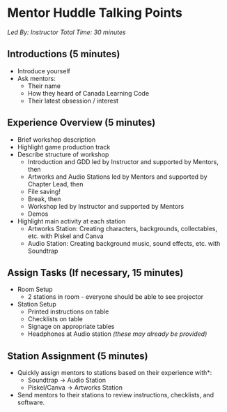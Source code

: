 # Mentor Huddle Talking Points

*Led By: Instructor*
*Total Time: 30 minutes*

## Introductions (5 minutes)
* Introduce yourself
* Ask mentors:
  * Their name
  * How they heard of Canada Learning Code
  * Their latest obsession / interest

## Experience Overview (5 minutes)
* Brief workshop description
* Highlight game production track
* Describe structure of workshop
  * Introduction and GDD led by Instructor and supported by Mentors, then
  * Artworks and Audio Stations led by Mentors and supported by Chapter Lead, then
  * File saving!
  * Break, then
  * Workshop led by Instructor and supported by Mentors
  * Demos
* Highlight main activity at each station
  * Artworks Station: Creating characters, backgrounds, collectables, etc. with Piskel and Canva
  * Audio Station: Creating background music, sound effects, etc. with Soundtrap

## Assign Tasks (If necessary, 15 minutes)
* Room Setup
  * 2 stations in room - everyone should be able to see projector
* Station Setup
  * Printed instructions on table
  * Checklists on table
  * Signage on appropriate tables
  * Headphones at Audio station *(these may already be provided)*

## Station Assignment (5 minutes)
* Quickly assign mentors to stations based on their experience with*:
  * Soundtrap → Audio Station
  * Piskel/Canva → Artworks Station
* Send mentors to their stations to review instructions, checklists, and software.
